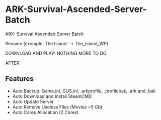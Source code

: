 # ARK-Survival-Ascended-Server-Batch
ARK: Survival Ascended Server Batch

Rename (exemple: The Island --> The_Island_WP).

DOWNLOAD AND PLAY! NOTHING MORE TO DO

AFTER

## Features
- Auto Backup: Game.ini, GUS.ini, .arkprofile, .profilebak, .ark and .bak
- Auto Download and Install SteamCMD
- Auto Update Server
- Auto Remove Useless Files (Movies ~5 Gb)
- Auto Cores Allocation (2 Cores)
